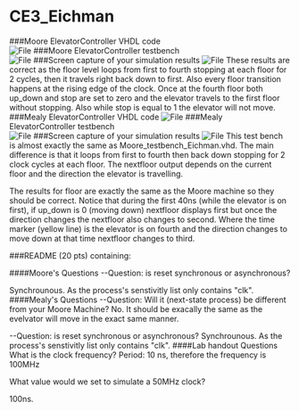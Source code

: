 CE3_Eichman
===========
###Moore ElevatorController VHDL code	
![File](https://github.com/DanielEichman/CE3_Eichman/blob/master/MooreElevatorController_Shell.vhd)
###Moore ElevatorController testbench	
![File](https://github.com/DanielEichman/CE3_Eichman/blob/master/Moore_testbench_Eichman.vhd)
###Screen capture of your simulation results
![File](https://raw.github.com/DanielEichman/CE3_Eichman/master/Moore_testbench_Eichman.JPG)
These results are correct as the floor level loops from first to fourth stopping at each floor for 2 cycles, then it travels right back down to first. Also every floor transition happens at the rising edge of the clock. Once at the fourth floor both up_down and stop are set to zero and the elevator travels to the first floor without stopping. Also while stop is equal to 1 the elevator will not move. 
###Mealy ElevatorController VHDL code
![File](https://github.com/DanielEichman/CE3_Eichman/blob/master/MealyElevatorController_Shell.vhd)
###Mealy ElevatorController testbench		
![File](https://github.com/DanielEichman/CE3_Eichman/blob/master/Mealy_testbench_Eichman.vhd)
###Screen capture of your simulation results
![File](https://raw.github.com/DanielEichman/CE3_Eichman/master/Mealy_testbench_Eichman.JPG)
This test bench is almost exactly the same as Moore_testbench_Eichman.vhd. The main difference is that it loops from first to fourth then back down stopping for 2 clock cycles at each floor. The nextfloor output depends on the current floor and the direction the elevator is travelling. 

The results for floor are exactly the same as the Moore machine so they should be correct. Notice that during the first 40ns (while the elevator is on first), if up_down is 0 (moving down) nextfloor displays first but once the direction changes the nextfloor also changes to second. Where the time marker (yellow line) is the elevator is on fourth and the direction changes to move down at that time nextfloor changes to third. 

###README (20 pts) containing:

####Moore's Questions
--Question: is reset synchronous or asynchronous?

Synchrounous. As the process's senstivitly list only contains "clk".
####Mealy's Questions
--Question: Will it (next-state process) be different from your Moore Machine?
No. It should be exacally the same as the evelvator will move in the exact same manner.

--Question: is reset synchronous or asynchronous?
Synchrounous. As the process's senstivitly list only contains "clk".
####Lab handout Questions
What is the clock frequency? 
Period: 10 ns, therefore the frequency is 100MHz

What value would we set to simulate a 50MHz clock?

100ns.
